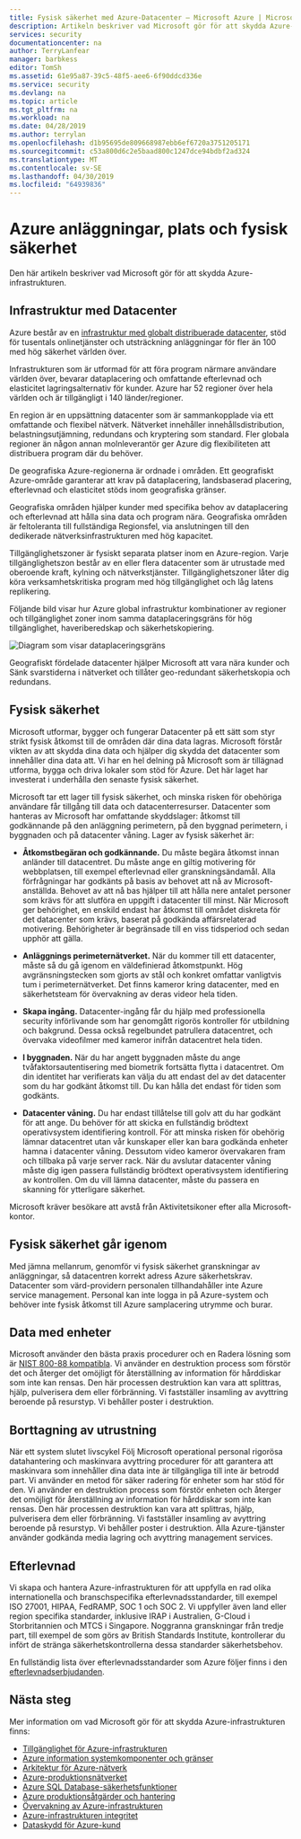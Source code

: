 ```yaml
---
title: Fysisk säkerhet med Azure-Datacenter – Microsoft Azure | Microsoft Docs
description: Artikeln beskriver vad Microsoft gör för att skydda Azure-datacentren, inklusive fysisk infrastruktur, säkerhet och efterlevnad erbjudanden.
services: security
documentationcenter: na
author: TerryLanfear
manager: barbkess
editor: TomSh
ms.assetid: 61e95a87-39c5-48f5-aee6-6f90ddcd336e
ms.service: security
ms.devlang: na
ms.topic: article
ms.tgt_pltfrm: na
ms.workload: na
ms.date: 04/28/2019
ms.author: terrylan
ms.openlocfilehash: d1b95695de809668987ebb6ef6720a3751205171
ms.sourcegitcommit: c53a800d6c2e5baad800c1247dce94bdbf2ad324
ms.translationtype: MT
ms.contentlocale: sv-SE
ms.lasthandoff: 04/30/2019
ms.locfileid: "64939836"
---
```

# <a name="azure-facilities-premises-and-physical-security"></a>Azure anläggningar, plats och fysisk säkerhet
Den här artikeln beskriver vad Microsoft gör för att skydda Azure-infrastrukturen.

## <a name="datacenter-infrastructure"></a>Infrastruktur med Datacenter
Azure består av en [infrastruktur med globalt distribuerade datacenter](https://azure.microsoft.com/global-infrastructure/), stöd för tusentals onlinetjänster och utsträckning anläggningar för fler än 100 med hög säkerhet världen över.

Infrastrukturen som är utformad för att föra program närmare användare världen över, bevarar dataplacering och omfattande efterlevnad och elasticitet lagringsalternativ för kunder. Azure har 52 regioner över hela världen och är tillgängligt i 140 länder/regioner.

En region är en uppsättning datacenter som är sammankopplade via ett omfattande och flexibel nätverk. Nätverket innehåller innehållsdistribution, belastningsutjämning, redundans och kryptering som standard. Fler globala regioner än någon annan molnleverantör ger Azure dig flexibiliteten att distribuera program där du behöver.

De geografiska Azure-regionerna är ordnade i områden. Ett geografiskt Azure-område garanterar att krav på dataplacering, landsbaserad placering, efterlevnad och elasticitet stöds inom geografiska gränser.

Geografiska områden hjälper kunder med specifika behov av dataplacering och efterlevnad att hålla sina data och program nära. Geografiska områden är feltoleranta till fullständiga Regionsfel, via anslutningen till den dedikerade nätverksinfrastrukturen med hög kapacitet.

Tillgänglighetszoner är fysiskt separata platser inom en Azure-region. Varje tillgänglighetszon består av en eller flera datacenter som är utrustade med oberoende kraft, kylning och nätverkstjänster. Tillgänglighetszoner låter dig köra verksamhetskritiska program med hög tillgänglighet och låg latens replikering.

Följande bild visar hur Azure global infrastruktur kombinationer av regioner och tillgänglighet zoner inom samma dataplaceringsgräns för hög tillgänglighet, haveriberedskap och säkerhetskopiering.

![Diagram som visar dataplaceringsgräns][1]

Geografiskt fördelade datacenter hjälper Microsoft att vara nära kunder och Sänk svarstiderna i nätverket och tillåter geo-redundant säkerhetskopia och redundans.

## <a name="physical-security"></a>Fysisk säkerhet
Microsoft utformar, bygger och fungerar Datacenter på ett sätt som styr strikt fysisk åtkomst till de områden där dina data lagras. Microsoft förstår vikten av att skydda dina data och hjälper dig skydda det datacenter som innehåller dina data att. Vi har en hel delning på Microsoft som är tillägnad utforma, bygga och driva lokaler som stöd för Azure. Det här laget har investerat i underhålla den senaste fysisk säkerhet.

Microsoft tar ett lager till fysisk säkerhet, och minska risken för obehöriga användare får tillgång till data och datacenterresurser. Datacenter som hanteras av Microsoft har omfattande skyddslager: åtkomst till godkännande på den anläggning perimetern, på den byggnad perimetern, i byggnaden och på datacenter våning. Lager av fysisk säkerhet är:

- **Åtkomstbegäran och godkännande.** Du måste begära åtkomst innan anländer till datacentret. Du måste ange en giltig motivering för webbplatsen, till exempel efterlevnad eller granskningsändamål. Alla förfrågningar har godkänts på basis av behovet att nå av Microsoft-anställda. Behovet av att nå bas hjälper till att hålla nere antalet personer som krävs för att slutföra en uppgift i datacenter till minst. När Microsoft ger behörighet, en enskild endast har åtkomst till området diskreta för det datacenter som krävs, baserat på godkända affärsrelaterad motivering. Behörigheter är begränsade till en viss tidsperiod och sedan upphör att gälla.

- **Anläggnings perimeternätverket.** När du kommer till ett datacenter, måste så du gå igenom en väldefinierad åtkomstpunkt. Hög avgränsningstecken som gjorts av stål och konkret omfattar vanligtvis tum i perimeternätverket. Det finns kameror kring datacenter, med en säkerhetsteam för övervakning av deras videor hela tiden.

- **Skapa ingång.** Datacenter-ingång får du hjälp med professionella security införlivande som har genomgått rigorös kontroller för utbildning och bakgrund. Dessa också regelbundet patrullera datacentret, och övervaka videofilmer med kameror inifrån datacentret hela tiden.

- **I byggnaden.** När du har angett byggnaden måste du ange tvåfaktorsautentisering med biometrik fortsätta flytta i datacentret. Om din identitet har verifierats kan välja du att endast del av det datacenter som du har godkänt åtkomst till. Du kan hålla det endast för tiden som godkänts.

- **Datacenter våning.** Du har endast tillåtelse till golv att du har godkänt för att ange. Du behöver för att skicka en fullständig brödtext operativsystem identifiering kontroll. För att minska risken för obehörig lämnar datacentret utan vår kunskaper eller kan bara godkända enheter hamna i datacenter våning. Dessutom video kameror övervakaren fram och tillbaka på varje server rack. När du avslutar datacenter våning måste dig igen passera fullständig brödtext operativsystem identifiering av kontrollen. Om du vill lämna datacenter, måste du passera en skanning för ytterligare säkerhet.

Microsoft kräver besökare att avstå från Aktivitetsikoner efter alla Microsoft-kontor.

## <a name="physical-security-reviews"></a>Fysisk säkerhet går igenom
Med jämna mellanrum, genomför vi fysisk säkerhet granskningar av anläggningar, så datacentren korrekt adress Azure säkerhetskrav. Datacenter som värd-providern personalen tillhandahåller inte Azure service management. Personal kan inte logga in på Azure-system och behöver inte fysisk åtkomst till Azure samplacering utrymme och burar.

## <a name="data-bearing-devices"></a>Data med enheter
Microsoft använder den bästa praxis procedurer och en Radera lösning som är [NIST 800-88 kompatibla](https://csrc.nist.gov/publications/detail/sp/800-88/archive/2006-09-01). Vi använder en destruktion process som förstör det och återger det omöjligt för återställning av information för hårddiskar som inte kan rensas. Den här processen destruktion kan vara att splittras, hjälp, pulverisera dem eller förbränning. Vi fastställer insamling av avyttring beroende på resurstyp. Vi behåller poster i destruktion.  

## <a name="equipment-disposal"></a>Borttagning av utrustning
När ett system slutet livscykel Följ Microsoft operational personal rigorösa datahantering och maskinvara avyttring procedurer för att garantera att maskinvara som innehåller dina data inte är tillgängliga till inte är betrodd part. Vi använder en metod för säker radering för enheter som har stöd för den. Vi använder en destruktion process som förstör enheten och återger det omöjligt för återställning av information för hårddiskar som inte kan rensas. Den här processen destruktion kan vara att splittras, hjälp, pulverisera dem eller förbränning. Vi fastställer insamling av avyttring beroende på resurstyp. Vi behåller poster i destruktion. Alla Azure-tjänster använder godkända media lagring och avyttring management services.

## <a name="compliance"></a>Efterlevnad
Vi skapa och hantera Azure-infrastrukturen för att uppfylla en rad olika internationella och branschspecifika efterlevnadsstandarder, till exempel ISO 27001, HIPAA, FedRAMP, SOC 1 och SOC 2. Vi uppfyller även land eller region specifika standarder, inklusive IRAP i Australien, G-Cloud i Storbritannien och MTCS i Singapore. Noggranna granskningar från tredje part, till exempel de som görs av British Standards Institute, kontrollerar du infört de stränga säkerhetskontrollerna dessa standarder säkerhetsbehov.

En fullständig lista över efterlevnadsstandarder som Azure följer finns i den [efterlevnadserbjudanden](https://www.microsoft.com/trustcenter/compliance/complianceofferings).

## <a name="next-steps"></a>Nästa steg
Mer information om vad Microsoft gör för att skydda Azure-infrastrukturen finns:

- [Tillgänglighet för Azure-infrastrukturen](azure-infrastructure-availability.md)
- [Azure information systemkomponenter och gränser](azure-infrastructure-components.md)
- [Arkitektur för Azure-nätverk](azure-infrastructure-network.md)
- [Azure-produktionsnätverket](azure-production-network.md)
- [Azure SQL Database-säkerhetsfunktioner](azure-infrastructure-sql.md)
- [Azure produktionsåtgärder och hantering](azure-infrastructure-operations.md)
- [Övervakning av Azure-infrastrukturen](azure-infrastructure-monitoring.md)
- [Azure-infrastrukturen integritet](azure-infrastructure-integrity.md)
- [Dataskydd för Azure-kund](azure-protection-of-customer-data.md)

<!--Image references-->
[1]: ./media/azure-physical-security/data-residency-boundary.png
